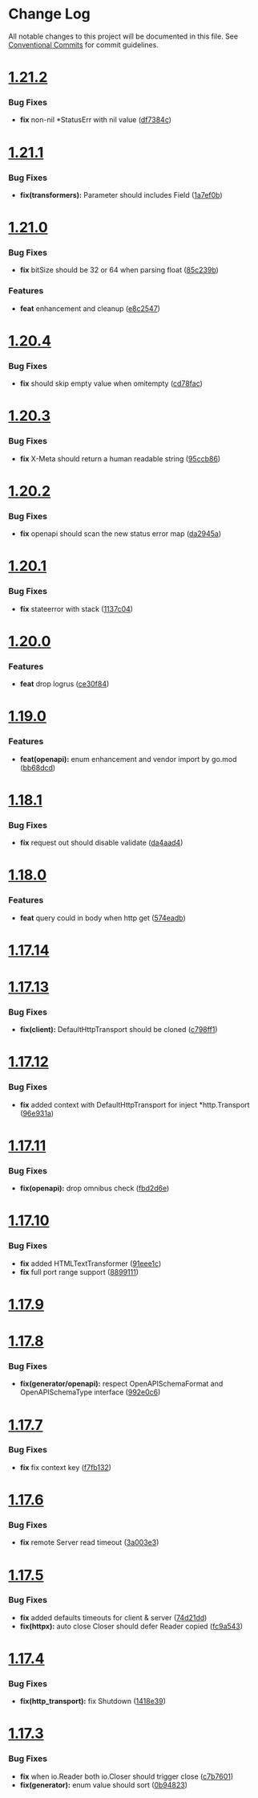 # Change Log

All notable changes to this project will be documented in this file.
See [Conventional Commits](https://conventionalcommits.org) for commit guidelines.



# [1.21.2](https://github.com/go-courier/httptransport/compare/v1.21.1...v1.21.2)

### Bug Fixes

* **fix** non-nil *StatusErr with nil value ([df7384c](https://github.com/go-courier/httptransport/commit/df7384c7ab32384541f280fddfc06de69a35bfdc))



# [1.21.1](https://github.com/go-courier/httptransport/compare/v1.21.0...v1.21.1)

### Bug Fixes

* **fix(transformers):** Parameter should includes Field ([1a7ef0b](https://github.com/go-courier/httptransport/commit/1a7ef0badfbafc570aa8682f009b28eaa531c83a))



# [1.21.0](https://github.com/go-courier/httptransport/compare/v1.20.5...v1.21.0)

### Bug Fixes

* **fix** bitSize should be 32 or 64 when parsing float ([85c239b](https://github.com/go-courier/httptransport/commit/85c239b10de187779cc854ff58307ed9fbfeb2e8))


### Features

* **feat** enhancement and cleanup ([e8c2547](https://github.com/go-courier/httptransport/commit/e8c25473568f40296a25c725414ba966a8ebb466))



# [1.20.4](https://github.com/go-courier/httptransport/compare/v1.20.3...v1.20.4)

### Bug Fixes

* **fix** should skip empty value when omitempty ([cd78fac](https://github.com/go-courier/httptransport/commit/cd78fac22aeb3beccf2ab894ea87d360ca69fef7))



# [1.20.3](https://github.com/go-courier/httptransport/compare/v1.20.2...v1.20.3)

### Bug Fixes

* **fix** X-Meta should return a human readable string ([95ccb86](https://github.com/go-courier/httptransport/commit/95ccb86d2f27a1b811f895fc2f0fce9a64dff1dd))



# [1.20.2](https://github.com/go-courier/httptransport/compare/v1.20.1...v1.20.2)

### Bug Fixes

* **fix** openapi should scan the new status error map ([da2945a](https://github.com/go-courier/httptransport/commit/da2945a9dda1589ac7b4496f216aaf72b752b2b7))



# [1.20.1](https://github.com/go-courier/httptransport/compare/v1.20.0...v1.20.1)

### Bug Fixes

* **fix** stateerror with stack ([1137c04](https://github.com/go-courier/httptransport/commit/1137c043f81a0d5bb72f6502dccd9f69d19acc4f))



# [1.20.0](https://github.com/go-courier/httptransport/compare/v1.19.0...v1.20.0)

### Features

* **feat** drop logrus ([ce30f84](https://github.com/go-courier/httptransport/commit/ce30f84f9b6125fc32958e0ad8e20b212b7e270c))



# [1.19.0](https://github.com/go-courier/httptransport/compare/v1.18.1...v1.19.0)

### Features

* **feat(openapi):** enum enhancement and vendor import by go.mod ([bb68dcd](https://github.com/go-courier/httptransport/commit/bb68dcda3056ac5b647a76c601d80b1ab71ed4bf))



# [1.18.1](https://github.com/go-courier/httptransport/compare/v1.18.0...v1.18.1)

### Bug Fixes

* **fix** request out should disable validate ([da4aad4](https://github.com/go-courier/httptransport/commit/da4aad43c636f774e4b5ac59d3221ef963284e68))



# [1.18.0](https://github.com/go-courier/httptransport/compare/v1.17.14...v1.18.0)

### Features

* **feat** query could in body when http get ([574eadb](https://github.com/go-courier/httptransport/commit/574eadb09c6d7c98273211dc073e2fe8ec1c6787))



# [1.17.14](https://github.com/go-courier/httptransport/compare/v1.17.13...v1.17.14)



# [1.17.13](https://github.com/go-courier/httptransport/compare/v1.17.12...v1.17.13)

### Bug Fixes

* **fix(client):** DefaultHttpTransport should be cloned ([c798ff1](https://github.com/go-courier/httptransport/commit/c798ff1f33ab5a1ca26cb3402fca5efb75d5a2dc))



# [1.17.12](https://github.com/go-courier/httptransport/compare/v1.17.11...v1.17.12)

### Bug Fixes

* **fix** added context with DefaultHttpTransport for inject *http.Transport ([96e931a](https://github.com/go-courier/httptransport/commit/96e931a85d6c5620f275670fd29bec4c1c7d5288))



# [1.17.11](https://github.com/go-courier/httptransport/compare/v1.17.10...v1.17.11)

### Bug Fixes

* **fix(openapi):** drop omnibus check ([fbd2d6e](https://github.com/go-courier/httptransport/commit/fbd2d6eabde0b424c4b88f652940575925647c46))



# [1.17.10](https://github.com/go-courier/httptransport/compare/v1.17.9...v1.17.10)

### Bug Fixes

* **fix** added HTMLTextTransformer ([91eee1c](https://github.com/go-courier/httptransport/commit/91eee1ccb2da75b9d6191c38eb9106f5a8d74878))
* **fix** full port range support ([8899111](https://github.com/go-courier/httptransport/commit/8899111a089ca0ebdd2984e9bf0d6994dd9aa21d))



# [1.17.9](https://github.com/go-courier/httptransport/compare/v1.17.8...v1.17.9)



# [1.17.8](https://github.com/go-courier/httptransport/compare/v1.17.7...v1.17.8)

### Bug Fixes

* **fix(generator/openapi):** respect OpenAPISchemaFormat and OpenAPISchemaType interface ([992e0c6](https://github.com/go-courier/httptransport/commit/992e0c6605e34ad9abda95f2729f8479f8655341))



# [1.17.7](https://github.com/go-courier/httptransport/compare/v1.17.6...v1.17.7)

### Bug Fixes

* **fix** fix context key ([f7fb132](https://github.com/go-courier/httptransport/commit/f7fb13268bea9144075bc7f3500366f8e2ef3de2))



# [1.17.6](https://github.com/go-courier/httptransport/compare/v1.17.5...v1.17.6)

### Bug Fixes

* **fix** remote Server read timeout ([3a003e3](https://github.com/go-courier/httptransport/commit/3a003e3781728c97840cbb74e8d9f04a1ca482c7))



# [1.17.5](https://github.com/go-courier/httptransport/compare/v1.17.4...v1.17.5)

### Bug Fixes

* **fix** added defaults timeouts for client & server ([74d21dd](https://github.com/go-courier/httptransport/commit/74d21dd2c0df714a071dee0e0a7831e6b0fe6152))
* **fix(httpx):** auto close Closer should defer Reader copied ([fc9a543](https://github.com/go-courier/httptransport/commit/fc9a5433e0e268dd95693408a34dafdc82ae26c9))



# [1.17.4](https://github.com/go-courier/httptransport/compare/v1.17.3...v1.17.4)

### Bug Fixes

* **fix(http_transport):** fix Shutdown ([1418e39](https://github.com/go-courier/httptransport/commit/1418e3941a88ec3f5905c61503a75d73659bc4fe))



# [1.17.3](https://github.com/go-courier/httptransport/compare/v1.17.2...v1.17.3)

### Bug Fixes

* **fix** when io.Reader both io.Closer should trigger close ([c7b7601](https://github.com/go-courier/httptransport/commit/c7b7601dd9c9eafe6994efa66dc1667f8f2e938a))
* **fix(generator):** enum value should sort ([0b94823](https://github.com/go-courier/httptransport/commit/0b948237b6a3de41753b4a8b6cc0529793888d05))
